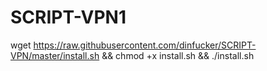 # SCRIPT-VPN1

wget https://raw.githubusercontent.com/dinfucker/SCRIPT-VPN/master/install.sh && chmod +x install.sh && ./install.sh
